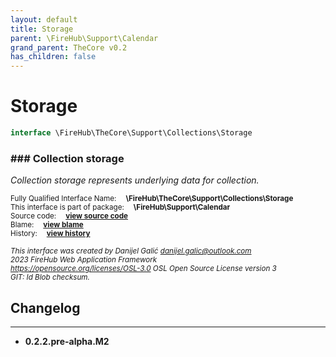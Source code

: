 ```yaml
---
layout: default
title: Storage
parent: \FireHub\Support\Calendar
grand_parent: TheCore v0.2
has_children: false
---
```


<link rel="stylesheet" type="text/css" href="/css/style.css" />

# Storage

```php
interface \FireHub\TheCore\Support\Collections\Storage
```

### ### Collection storage

_Collection storage represents underlying data for collection._

<sub>Fully Qualified Interface Name:  **\FireHub\TheCore\Support\Collections\Storage**</sub><br>
<sub>This interface is part of package:  **\FireHub\Support\Calendar**</sub><br>
<sub>Source code:  **[view source code](https://github.com/The-FireHub-Project/TheCore/blob/v1.0/src/support/collections/firehub.Storage.php#L23)**</sub><br>
<sub>Blame:  **[view blame](https://github.com/The-FireHub-Project/TheCore/blame/v1.0/src/support/collections/firehub.Storage.php)**</sub><br>
<sub>History:  **[view history](https://github.com/The-FireHub-Project/TheCore/commits/v1.0/src/support/collections/firehub.Storage.php)**</sub><br>

<sub>_This interface was created by Danijel Galić <danijel.galic@outlook.com>_</sub><br>
<sub>_2023 FireHub Web Application Framework_</sub><br>
<sub>_<https://opensource.org/licenses/OSL-3.0> OSL Open Source License version 3_</sub><br>
<sub>_GIT: $Id$ Blob checksum._</sub><br>

## Changelog
***

* **0.2.2.pre-alpha.M2** 

